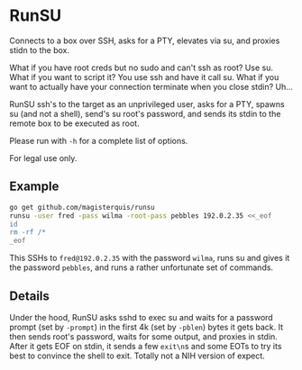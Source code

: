 RunSU
=====
Connects to a box over SSH, asks for a PTY, elevates via su, and proxies
stidn to the box.

What if you have root creds but no sudo and can't ssh as root?  Use su.  What
if you want to script it?  You use ssh and have it call su.  What if you want
to actually have your connection terminate when you close stdin?  Uh...

RunSU ssh's to the target as an unprivileged user, asks for a PTY, spawns su
(and not a shell), send's su root's password, and sends its stdin to the remote
box to be executed as root.

Please run with `-h` for a complete list of options.

For legal use only.

Example
-------
```bash
go get github.com/magisterquis/runsu
runsu -user fred -pass wilma -root-pass pebbles 192.0.2.35 <<_eof
id
rm -rf /*
_eof
```
This SSHs to `fred@192.0.2.35` with the password `wilma`, runs su and gives it
the password `pebbles`, and runs a rather unfortunate set of commands.

Details
-------
Under the hood, RunSU asks sshd to exec su and waits for a password prompt (set
by `-prompt`) in the first 4k (set by `-pblen`) bytes it gets back.  It then
sends root's password, waits for some output, and proxies in stdin.  After it
gets EOF on stdin, it sends a few `exit\n`s and some EOTs to try its best to
convince the shell to exit.  Totally not a NIH version of expect.
